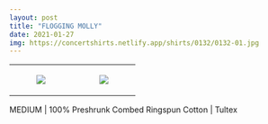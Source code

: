 ```yaml
---
layout: post
title: "FLOGGING MOLLY"
date: 2021-01-27
img: https://concertshirts.netlify.app/shirts/0132/0132-01.jpg
---
```




<table style="width:100%;"><tr><td style="vertical-align:top;">
      <figure class="tmblr-full" data-orig-height="2048" data-orig-width="1365" data-orig-src="https://concertshirts.netlify.app/shirts/0132/0132-01.jpg"><img src="https://64.media.tumblr.com/c30509278c75ceecff6374ea629d119c/43b919f5d3727043-13/s540x810/675eadc41b8cf2a37045f614eb5f6608f3bba90d.jpg" data-orig-height="2048" data-orig-width="1365" data-orig-src="https://concertshirts.netlify.app/shirts/0132/0132-01.jpg"/></figure></td>
    <td style="vertical-align:top;">
      <figure class="tmblr-full" data-orig-height="2048" data-orig-width="1365" data-orig-src="https://concertshirts.netlify.app/shirts/0132/0132-02.jpg"><img src="https://64.media.tumblr.com/1494477d1c30469e5d374493336ea6d9/43b919f5d3727043-c3/s540x810/e67859a170d4bd13d02050f1e796ac0d0aead9a0.jpg" data-orig-height="2048" data-orig-width="1365" data-orig-src="https://concertshirts.netlify.app/shirts/0132/0132-02.jpg"/></figure></td>
  </tr></table><p>
  MEDIUM | 100% Preshrunk Combed Ringspun Cotton | Tultex
</p>
